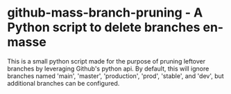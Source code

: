# github-mass-branch-pruning - A Python script to delete branches en-masse

This is a small python script made for the purpose of pruning leftover branches by leveraging Github's python api. By default, this will ignore branches named 'main', 'master', 'production', 'prod', 'stable', and 'dev', but additional branches can be configured.
